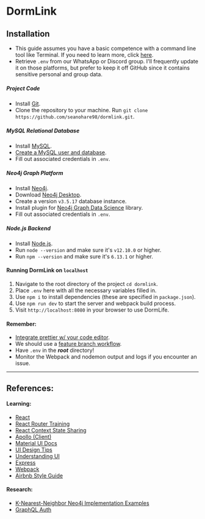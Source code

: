 # DormLink

## Installation

- This guide assumes you have a basic competence with a command line tool like Terminal. If you need to learn more, click [here](https://www.davidbaumgold.com/tutorials/command-line/).
- Retrieve `.env` from our WhatsApp or Discord group. I'll frequently update it on those platforms, but prefer to keep it off GitHub since it contains sensitive personal and group data.

##### Project Code

- Install [Git](https://git-scm.com/book/en/v2/Getting-Started-Installing-Git).
- Clone the repository to your machine. Run `git clone https://github.com/seanohare98/dormlink.git`.

##### MySQL Relational Database

- Install [MySQL](https://www.mysql.com/downloads/).
- [Create a MySQL user and database](https://dev.mysql.com/doc/mysql-getting-started/en/).
- Fill out associated credentials in `.env`.

##### Neo4j Graph Platform

- Install [Neo4j](https://subscription.packtpub.com/book/big_data_and_business_intelligence/9781783287253/1/ch01lvl1sec12/single-node-installation-of-neo4j-over-mac-os-x).
- Download [Neo4j Desktop](https://neo4j.com/download-center/#desktop).
- Create a version `v3.5.17` database instance.
- Install plugin for [Neo4j Graph Data Science](https://neo4j.com/docs/graph-data-science/current/installation/#_supported_neo4j_versions) library.
- Fill out associated credentials in `.env`.

##### Node.js Backend

- Install [Node.js](https://nodejs.org/en/download/).
- Run `node --version` and make sure it's `v12.10.0` or higher.
- Run `npm --version` and make sure it's `6.13.1` or higher.

#### Running DormLink on `localhost`

1. Navigate to the root directory of the project `cd dormlink`.
2. Place `.env` here with all the necessary variables filled in.
3. Use `npm i` to install dependencies (these are specified in `package.json`).
4. Use `npm run dev` to start the server and webpack build process.
5. Visit `http://localhost:8080` in your browser to use DormLife.

#### Remember:

- [Integrate prettier w/ your code editor](https://prettier.io/docs/en/editors.html).
- We should use a [feature branch workflow](https://bocoup.com/blog/git-workflow-walkthrough-feature-branches).
- Have `.env` in the **_root_** directory!
- Monitor the Webpack and nodemon output and logs if you encounter an issue.

---

## References:

#### Learning:

- [React](https://reactjs.org/docs/getting-started.html)
- [React Router Training](https://reacttraining.com/react-router/web/guides/quick-start)
- [React Context State Sharing](https://dev.to/sunnysingh/sharing-state-using-reacts-context-api-3623)
- [Apollo (Client)](https://www.apollographql.com/docs/react/get-started/)
- [Material UI Docs](https://material-ui.com/)
- [UI Design Tips](https://www.crowdform.co.uk/blog/7-lesser-known-tricks-to-level-up-your-ui-design)
- [Understanding UI](https://leerob.io/blog/style-guides-component-libraries-design-systems)
- [Express](https://expressjs.com/en/starter/installing.html)
- [Webpack](https://webpack.js.org/concepts/)
- [Airbnb Style Guide](https://github.com/airbnb/javascript)

#### Research:

- [K-Nearest-Neighbor Neo4j Implementation Examples](https://neo4j.com/docs/graph-algorithms/current/labs-algorithms/approximate-nearest-neighbors/)
- [GraphQL Auth](https://github.com/apollographql/graphql-tools/issues/313)
